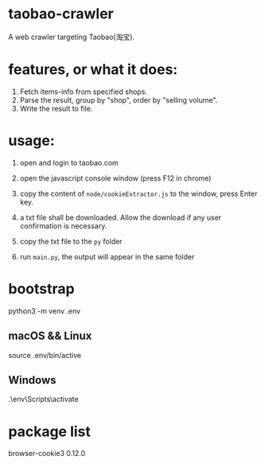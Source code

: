 # taobao-crawler
A web crawler targeting Taobao(淘宝). 

# features, or what it does:
1. Fetch items-info from specified shops.
2. Parse the result, group by "shop", order by "selling volume".
3. Write the result to file.

# usage:
1. open and login to taobao.com
2. open the javascript console window (press F12 in chrome)
3. copy the content of `node/cookieExtractor.js` to the window, press Enter key.
4. a txt file shall be downloaded. Allow the download if any user confirmation is necessary.

5. copy the txt file to the `py` folder
6. run `main.py`, the output will appear in the same folder

# bootstrap
python3 -m venv .env
## macOS && Linux
source .env/bin/active
## Windows
.\env\Scripts\activate

# package list
browser-cookie3 0.12.0